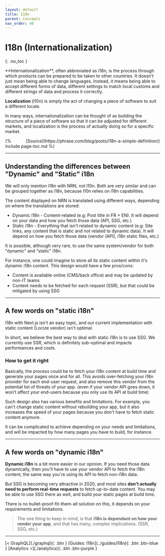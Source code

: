 ```yaml
---
layout: default
title: I18n
parent: Concepts
nav_order: 40
---
```


# I18n (Internationalization)
{: .no_toc }

<div class="code-example" markdown="1">
**Internationalization**, often abbreviated as i18n, is the process through which products can be prepared to be taken to other countries.
It doesn’t just mean being able to change languages.
Instead, it means being able to accept different forms of data, different settings to match local customs and different strings of data and process it correctly.

**Localization** (l10n) is simply the act of changing a piece of software to suit a different locale.

In many ways, internationalization can be thought of as building the structure of a piece of software so that it can be adjusted for different markets,
and localization is the process of actually doing so for a specific market.

<span style="float: right">
[Source](https://phrase.com/blog/posts/i18n-a-simple-definition/)
</span>
</div>

{% include page-toc.md %}

---

## Understanding the differences between "Dynamic" and "Static" i18n

We will only mention i18n with NRN, not l10n.
Both are very similar and can be grouped together as i18n, because l10n relies on i18n capabilities.

The content displayed on NRN is translated using different ways, depending on where the translations are stored:
- Dynamic i18n - Content-related (e.g: Post title in FR + EN). It will depend on your data and how you fetch those data (API, SSG, etc.)
- Static i18n - Everything that isn't related to dynamic content (e.g: Site links, any content that is static and not related to dynamic data).
It will depend on how you fetch those data (vendor (API), i18n static files, etc.)

It is possible, although very rare, to use the same system/vendor for both "dynamic" and "static" i18n.

For instance, one could imagine to store all its static content within it's dynamic i18n content. This design would have a few pros/cons:
- Content is available online (CMS/back office) and may be updated by non-IT teams
- Content needs to be fetched for each request (SSR), but that could be mitigated by using SSG

---

## A few words on "static i18n"

I18n with Next.js isn't an easy topic, and our current implementation with static content (Locize vendor) isn't optimal.

In short, we believe the best way to deal with static i18n is to use SSG. We currently use SSR, which is definitely sub-optimal and impacts performances and costs.

### How to get it right

Basically, the process could be to fetch your i18n content at build time and generate your pages once and for all.
This avoids over-fetching your i18n provider for each end-user request, and also remove this vendor from the potential list of threats of your app.
(even if your vendor API goes down, it won't affect your end-users because you only use its API at build time)

Such design also has various benefits and limitations. For example, you can't change static content without rebuilding your app,
but it also increases the speed of your pages because you don't have to fetch static content anymore.

It can be complicated to achieve depending on your needs and limitations, and will be impacted by how many pages you have to build, for instance.

---

## A few words on "dynamic i18n"

**Dynamic i18n** is a bit more easier in our opinion.
If you need those data dynamically, then you'll have to use your vendor API to fetch the i18n content,
the same way you're using its API to fetch non-i18n data.

But SSG is becoming very attractive in 2020, and most sites **don't actually need to perform real-time requests** to fetch up-to-date content.
You may be able to use SSG there as well, and build your static pages at build time.

There is no bullet-proof-fit-them-all solution on this, it depends on your requirements and limitations.

> The one thing to keep in mind, is that **i18n is dependant on how your render your app**, and that has many, complex implications. (SSR, SSG, etc.)

---

<div class="pagination-section">
    <span class="fs-4" markdown="1">
    [< GraphQL](./graphql){: .btn }
    </span>
    <span class="fs-4" markdown="1">
    [Guides: I18n](../guides/i18n){: .btn .btn-blue }
    </span>
    <span class="fs-4" markdown="1">
    [Analytics >](./analytics){: .btn .btn-purple }
    </span>
</div>
